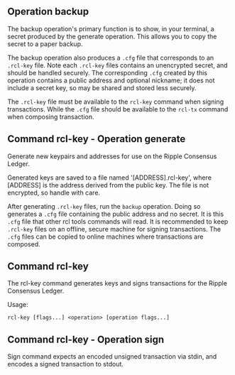 ## Operation backup

The backup operation's primary function is to show, in your terminal, a
secret produced by the generate operation. This allows you to copy the
secret to a paper backup.

The backup operation also produces a `.cfg` file that corresponds to an
`.rcl-key` file. Note each `.rcl-key` files contains an unencrypted secret,
and should be handled securely. The corresponding `.cfg` created by this
operation contains a public address and optional nickname; it does not
include a secret key, so may be shared and stored less securely.

The `.rcl-key` file must be available to the `rcl-key` command when signing
transactions. While the `.cfg` file should be available to the `rcl-tx`
command when composing transaction.

## Command rcl-key - Operation generate

Generate new keypairs and addresses for use on the Ripple Consensus Ledger.

Generated keys are saved to a file named '[ADDRESS].rcl-key', where
[ADDRESS] is the address derived from the public key. The file is not
encrypted, so handle with care.

After generating `.rcl-key` files, run the `backup` operation. Doing so
generates a `.cfg` file containing the public address and no secret. It is
this `.cfg` file that other rcl tools commands will read. It is recommended
to keep `.rcl-key` files on an offline, secure machine for signing
transactions. The `.cfg` files can be copied to online machines where
transactions are composed.

## Command rcl-key

The rcl-key command generates keys and signs transactions for the Ripple
Consensus Ledger.

Usage:

    rcl-key [flags...] <operation> [operation flags...]

## Command rcl-key - Operation sign

Sign command expects an encoded unsigned transaction via stdin, and encodes
a signed transaction to stdout.

